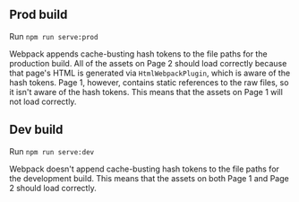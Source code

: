 ## Prod build

Run `npm run serve:prod`

Webpack appends cache-busting hash tokens to the file paths for the production build. All of the assets on Page 2 should load correctly because that page's HTML is generated via `HtmlWebpackPlugin`, which is aware of the hash tokens. Page 1, however, contains static references to the raw files, so it isn't aware of the hash tokens. This means that the assets on Page 1 will not load correctly.

## Dev build

Run `npm run serve:dev`

Webpack doesn't append cache-busting hash tokens to the file paths for the development build. This means that the assets on both Page 1 and Page 2 should load correctly.
